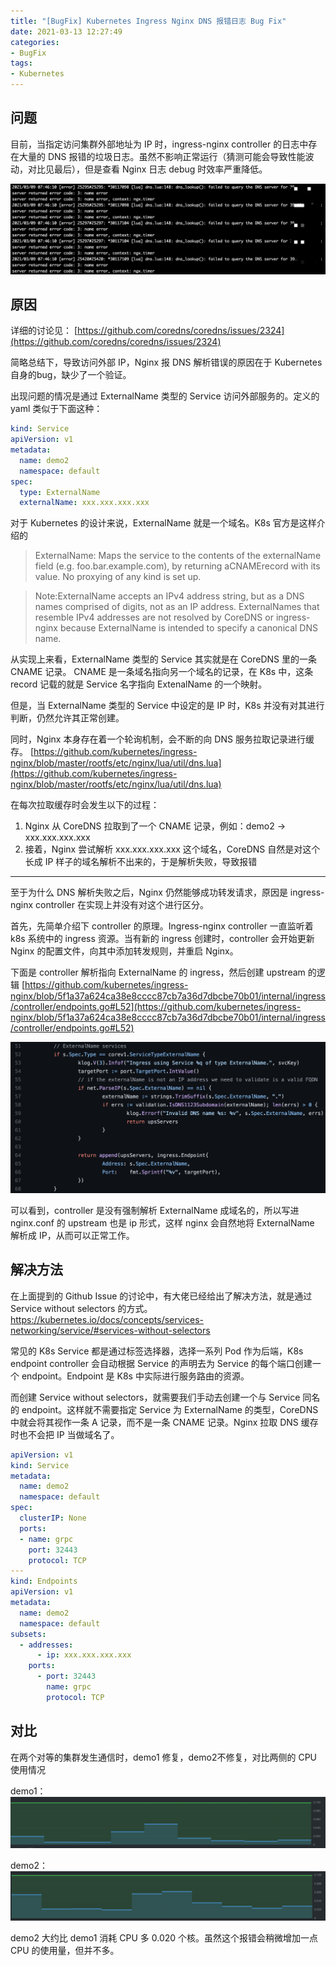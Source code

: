 ```yaml
---
title: "[BugFix] Kubernetes Ingress Nginx DNS 报错日志 Bug Fix"
date: 2021-03-13 12:27:49
categories:
- BugFix
tags:
- Kubernetes
---
```

## 问题
目前，当指定访问集群外部地址为 IP 时，ingress-nginx controller 的日志中存在大量的 DNS 报错的垃圾日志。虽然不影响正常运行（猜测可能会导致性能波动，对比见最后），但是查看 Nginx 日志 debug 时效率严重降低。

<!-- more -->

![](/asset/ingress-nginx-bug-fix/error.png)

## 原因
详细的讨论见：
[https://github.com/coredns/coredns/issues/2324](https://github.com/coredns/coredns/issues/2324)

简略总结下，导致访问外部 IP，Nginx 报 DNS 解析错误的原因在于 Kubernetes 自身的bug，缺少了一个验证。

出现问题的情况是通过 ExternalName 类型的 Service 访问外部服务的。定义的 yaml 类似于下面这种：
```yaml
kind: Service
apiVersion: v1
metadata:
  name: demo2
  namespace: default
spec:
  type: ExternalName
  externalName: xxx.xxx.xxx.xxx
```
对于 Kubernetes 的设计来说，ExternalName 就是一个域名。K8s 官方是这样介绍的 

> ExternalName: Maps the service to the contents of the externalName field (e.g. foo.bar.example.com), by returning aCNAMErecord with its value. No proxying of any kind is set up.

> Note:ExternalName accepts an IPv4 address string, but as a DNS names comprised of digits, not as an IP address. ExternalNames that resemble IPv4 addresses are not resolved by CoreDNS or ingress-nginx because ExternalName is intended to specify a canonical DNS name.

从实现上来看，ExternalName 类型的 Service 其实就是在 CoreDNS 里的一条 CNAME 记录。 CNAME 是一条域名指向另一个域名的记录，在 K8s 中，这条 record 记载的就是 Service 名字指向 ExtenalName 的一个映射。

但是，当 ExternalName 类型的 Service 中设定的是 IP 时，K8s 并没有对其进行判断，仍然允许其正常创建。

同时，Nginx 本身存在着一个轮询机制，会不断的向 DNS 服务拉取记录进行缓存。
[https://github.com/kubernetes/ingress-nginx/blob/master/rootfs/etc/nginx/lua/util/dns.lua](https://github.com/kubernetes/ingress-nginx/blob/master/rootfs/etc/nginx/lua/util/dns.lua)

在每次拉取缓存时会发生以下的过程：
1. Nginx 从 CoreDNS 拉取到了一个 CNAME 记录，例如：demo2 -> xxx.xxx.xxx.xxx
2. 接着，Nginx 尝试解析 xxx.xxx.xxx.xxx 这个域名，CoreDNS 自然是对这个长成 IP 样子的域名解析不出来的，于是解析失败，导致报错

------

至于为什么 DNS 解析失败之后，Nginx 仍然能够成功转发请求，原因是 ingress-nginx controller 在实现上并没有对这个进行区分。

首先，先简单介绍下 controller 的原理。Ingress-nginx controller 一直监听着 k8s 系统中的 ingress 资源。当有新的 ingress 创建时，controller 会开始更新 Nginx 的配置文件，向其中添加转发规则，并重启 Nginx。

下面是 controller 解析指向 ExternalName 的 ingress，然后创建 upstream 的逻辑
[https://github.com/kubernetes/ingress-nginx/blob/5f1a37a624ca38e8cccc87cb7a36d7dbcbe70b01/internal/ingress/controller/endpoints.go#L52](https://github.com/kubernetes/ingress-nginx/blob/5f1a37a624ca38e8cccc87cb7a36d7dbcbe70b01/internal/ingress/controller/endpoints.go#L52)

![](/asset/ingress-nginx-bug-fix/nginx-code.png)

可以看到，controller 是没有强制解析 ExternalName 成域名的，所以写进 nginx.conf 的 upstream 也是 ip 形式，这样 nginx 会自然地将 ExternalName 解析成 IP，从而可以正常工作。

## 解决方法
在上面提到的 Github Issue 的讨论中，有大佬已经给出了解决方法，就是通过 Service without selectors 的方式。
https://kubernetes.io/docs/concepts/services-networking/service/#services-without-selectors

常见的 K8s Service 都是通过标签选择器，选择一系列 Pod 作为后端，K8s endpoint controller 会自动根据 Service 的声明去为 Service 的每个端口创建一个 endpoint。Endpoint 是 K8s 中实际进行服务路由的资源。

而创建 Service without selectors，就需要我们手动去创建一个与 Service 同名的 endpoint。这样就不需要指定 Service 为 ExternalName 的类型，CoreDNS 中就会将其视作一条 A 记录，而不是一条 CNAME 记录。Nginx 拉取 DNS 缓存时也不会把 IP 当做域名了。
```yaml
apiVersion: v1
kind: Service
metadata:
  name: demo2
  namespace: default
spec:
  clusterIP: None
  ports:
  - name: grpc
    port: 32443
    protocol: TCP
---
kind: Endpoints
apiVersion: v1
metadata:
  name: demo2
  namespace: default
subsets:
  - addresses:
      - ip: xxx.xxx.xxx.xxx
    ports:
      - port: 32443
        name: grpc
        protocol: TCP
```

## 对比
在两个对等的集群发生通信时，demo1 修复，demo2不修复，对比两侧的 CPU 使用情况

demo1：
![](/asset/ingress-nginx-bug-fix/demo1.png)

demo2：
![](/asset/ingress-nginx-bug-fix/demo2.png)

demo2 大约比 demo1 消耗 CPU 多 0.020 个核。虽然这个报错会稍微增加一点 CPU 的使用量，但并不多。
